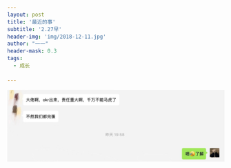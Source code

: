 ```yaml
---
layout: post
title: '最近的事'
subtitle: '2.27早'
header-img: 'img/2018-12-11.jpg'
author: "一一"
header-mask: 0.3
tags:
  - 成长

---
```

![大佬的话](https://github.com/hanyce/hanyce.github.io/blob/master/img/screenshots/511551235142_.pic.jpg?raw=true)
